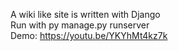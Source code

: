 A wiki like site is written with Django <br>
Run with py manage.py runserver <br>
Demo: https://youtu.be/YKYhMt4kz7k
